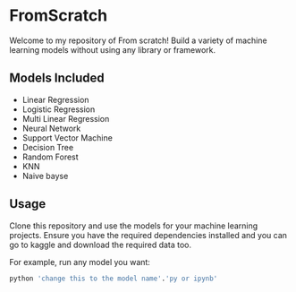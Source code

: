 # FromScratch

Welcome to my repository of From scratch! Build a variety of machine learning models without using any library or framework.

## Models Included

- Linear Regression
- Logistic Regression
- Multi Linear Regression
- Neural Network
- Support Vector Machine 
- Decision Tree
- Random Forest
- KNN
- Naive bayse

## Usage

Clone this repository and use the models for your machine learning projects. Ensure you have the required dependencies installed and you can go to kaggle and download the required data too.

For example, run any model you want:

```bash
python 'change this to the model name'.'py or ipynb'

